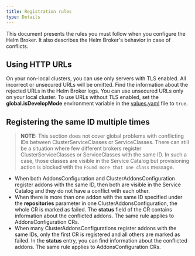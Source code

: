 ```yaml
---
title: Registration rules
type: Details
---
```


This document presents the rules you must follow when you configure the Helm Broker. It also describes the Helm Broker's behavior in case of conflicts.

## Using HTTP URLs

On your non-local clusters, you can use only servers with TLS enabled. All incorrect or unsecured URLs will be omitted. Find the information about the rejected URLs in the Helm Broker logs. You can use unsecured URLs only on your local cluster. To use URLs without TLS enabled, set the **global.isDevelopMode** environment variable in the [values.yaml](https://github.com/kyma-project/kyma/blob/master/resources/helm-broker/values.yaml) file to `true`.

## Registering the same ID multiple times

>**NOTE:** This section does not cover global problems with conflicting IDs between ClusterServiceClasses or ServiceClasses. There can still be a situation where few different brokers register ClusterServiceClasses or ServiceClasses with the same ID. In such a case, those classes are visible in the Service Catalog but provisioning action is blocked with the `Found more that one class` message.

* When both AddonsConfiguration and ClusterAddonsConfiguration register addons with the same ID, then both are visible in the Service Catalog and they do not have a conflict with each other.
* When there is more than one addon with the same ID specified under the **repositories** parameter in one ClusterAddonsConfiguration, the whole CR is marked as failed. The **status** field of the CR contains information about the conflicted addons. The same rule applies to AddonsConfiguration CRs.
* When many ClusterAddonsConfigurations register addons with the same IDs, only the first CR is registered and all others are marked as failed. In the **status** entry, you can find information about the conflicted addons. The same rule applies to AddonsConfiguration CRs.  
